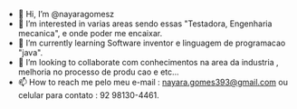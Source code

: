 - 👋 Hi, I’m @nayaragomesz
- 👀 I’m interested in  varias areas sendo essas "Testadora, Engenharia mecanica", e onde poder me encaixar. 
- 🌱 I’m currently learning  Software inventor e  linguagem de programacao "java".
- 💞️ I’m looking to collaborate com conhecimentos na area da industria , melhoria no processo de produ cao e etc...
- 📫 How to reach me pelo meu e-mail : nayara.gomes393@gmail.com ou celular para contato : 92 98130-4461.

<!---
nayaragomesz/nayaragomesz is a ✨ special ✨ repository because its `README.md` (this file) appears on your GitHub profile.
You can click the Preview link to take a look at your changes.
--->
